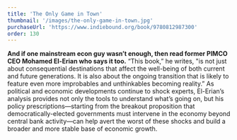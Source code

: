 ```yaml
---
title: 'The Only Game in Town'
thumbnail: '/images/the-only-game-in-town.jpg'
purchaseUrl: 'https://www.indiebound.org/book/9780812987300'
order: 130
---
```


**And if one mainstream econ guy wasn’t enough, then read former PIMCO CEO Mohamed El-Erian who says it too.** “This book,” he writes, "is not just about consequential destinations that affect the well-being of both current and future generations. It is also about the ongoing transition that is likely to feature even more improbables and unthinkables becoming reality.” As political and economic developments continue to shock experts, El-Erian’s analysis provides not only the tools to understand what’s going on, but his policy prescriptions—starting from the breakout proposition that democratically-elected governments must intervene in the economy beyond central bank activity—can help avert the worst of these shocks and build a broader and more stable base of economic growth.
